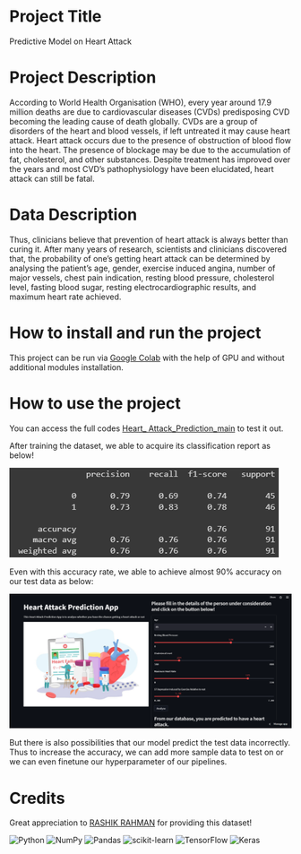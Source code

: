 # Project Title
Predictive Model on Heart Attack

# Project Description
According to World Health Organisation (WHO), every year around 17.9 million deaths are due to cardiovascular diseases (CVDs) predisposing CVD becoming the leading cause of death globally. CVDs are a group of disorders of the heart and blood vessels, if left untreated it may cause heart attack. Heart attack occurs due to the presence of obstruction of blood flow into the heart. The presence of blockage may be due to the accumulation of fat, cholesterol, and other substances. Despite treatment has improved over the years and most CVD’s pathophysiology have been elucidated, heart attack can still be fatal.

# Data Description
Thus, clinicians believe that prevention of heart attack is always better than curing it. After many years of research, scientists and clinicians discovered that, the probability of one’s getting heart attack can be determined by analysing the patient’s age, gender, exercise induced angina, number of major vessels, chest pain indication, resting blood pressure, cholesterol level, fasting blood sugar, resting electrocardiographic results, and maximum heart rate achieved.

# How to install and run the project
This project can be run via [Google Colab]([https://colab.research.google.com/drive/1T0dhh7LAojDREjf9otVbAjLyhqvEdl2B?usp=sharing](https://colab.research.google.com/?utm_source=scs-index)) with the help of GPU and without additional modules installation.

# How to use the project
You can access the full codes [Heart_ Attack_Prediction_main](https://colab.research.google.com/drive/10TdIMgB3o8LG12AfzT1ECkHpEu-iyA0z?usp=sharing) to test it out.

After training the dataset, we able to acquire its classification report as below!

![Classification Report](https://github.com/Ndinie/Heart_Attack_Prediction_App/blob/main/static/classification-report.png)

Even with this accuracy rate, we able to achieve almost 90% accuracy on our test data as below:

![Test-data-3](https://github.com/Ndinie/Heart_Attack_Prediction_App/blob/main/static/Test-data-3.png)

But there is also possibilities that our model predict the test data incorrectly.
Thus to increase the accuracy, we can add more sample data to test on or we can even finetune our hyperparameter of our pipelines.

# Credits
Great appreciation to [RASHIK RAHMAN](https://www.kaggle.com/datasets/rashikrahmanpritom/heart-attack-analysis-prediction-dataset) for providing this dataset!

![Python](https://img.shields.io/badge/python-3670A0?style=for-the-badge&logo=python&logoColor=ffdd54)
![NumPy](https://img.shields.io/badge/numpy-%23013243.svg?style=for-the-badge&logo=numpy&logoColor=white)
![Pandas](https://img.shields.io/badge/pandas-%23150458.svg?style=for-the-badge&logo=pandas&logoColor=white)
![scikit-learn](https://img.shields.io/badge/scikit--learn-%23F7931E.svg?style=for-the-badge&logo=scikit-learn&logoColor=white)
![TensorFlow](https://img.shields.io/badge/TensorFlow-%23FF6F00.svg?style=for-the-badge&logo=TensorFlow&logoColor=white)
![Keras](https://img.shields.io/badge/Keras-%23D00000.svg?style=for-the-badge&logo=Keras&logoColor=white)

